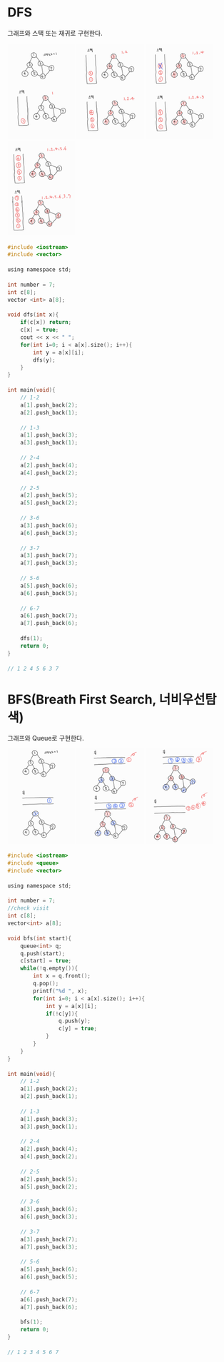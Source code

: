 # DFS

그래프와 스택 또는 재귀로 구현한다.

<img width="30%" src="./img/dfs1.jpg" />
<img width="30%" src="./img/dfs2.jpg" />
<img width="30%" src="./img/dfs3.jpg" />
<img width="30%" src="./img/dfs4.jpg" />

```c
#include <iostream>
#include <vector>

using namespace std;

int number = 7;
int c[8];
vector <int> a[8];

void dfs(int x){
	if(c[x]) return;
	c[x] = true;
	cout << x << " ";
	for(int i=0; i < a[x].size(); i++){
		int y = a[x][i];
		dfs(y);
	}
}

int main(void){
	// 1-2
	a[1].push_back(2);
	a[2].push_back(1);

	// 1-3
	a[1].push_back(3);
	a[3].push_back(1);

	// 2-4
	a[2].push_back(4);
	a[4].push_back(2);

	// 2-5
	a[2].push_back(5);
	a[5].push_back(2);

	// 3-6
	a[3].push_back(6);
	a[6].push_back(3);

	// 3-7
	a[3].push_back(7);
	a[7].push_back(3);

	// 5-6
	a[5].push_back(6);
	a[6].push_back(5);

	// 6-7
	a[6].push_back(7);
	a[7].push_back(6);

	dfs(1);
	return 0;
}

// 1 2 4 5 6 3 7
```

# BFS(Breath First Search, 너비우선탐색)

그래프와 Queue로 구현한다.

<img width="30%" src="./img/bfs1.jpg" />
<img width="30%" src="./img/bfs2.jpg" />
<img width="30%" src="./img/bfs3.jpg" />

```c
#include <iostream>
#include <queue>
#include <vector>

using namespace std;

int number = 7;
//check visit
int c[8];
vector<int> a[8];

void bfs(int start){
	queue<int> q;
	q.push(start);
	c[start] = true;
	while(!q.empty()){
		int x = q.front();
		q.pop();
		printf("%d ", x);
		for(int i=0; i < a[x].size(); i++){
			int y = a[x][i];
			if(!c[y]){
				q.push(y);
				c[y] = true;
			}
		}
	}
}

int main(void){
	// 1-2
	a[1].push_back(2);
	a[2].push_back(1);

	// 1-3
	a[1].push_back(3);
	a[3].push_back(1);

	// 2-4
	a[2].push_back(4);
	a[4].push_back(2);

	// 2-5
	a[2].push_back(5);
	a[5].push_back(2);

	// 3-6
	a[3].push_back(6);
	a[6].push_back(3);

	// 3-7
	a[3].push_back(7);
	a[7].push_back(3);

	// 5-6
	a[5].push_back(6);
	a[6].push_back(5);

	// 6-7
	a[6].push_back(7);
	a[7].push_back(6);

	bfs(1);
	return 0;
}

// 1 2 3 4 5 6 7
```
